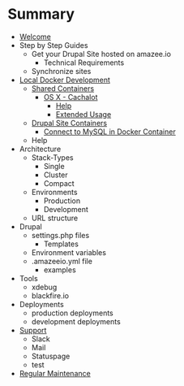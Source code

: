 # Summary

* [Welcome](README.md)
* Step by Step Guides
   * Get your Drupal Site hosted on amazee.io
       * Technical Requirements
   * Synchronize sites
* [Local Docker Development](local_docker_development.md)
   * [Shared Containers](local_docker_development/shared_containers.md)
       * [OS X - Cachalot](local_docker_development/os_x_cachalot.md)
           * [Help](local_docker_development/os_x_cachalot/help.md)
           * [Extended Usage](local_docker_development/os_x_cachalot/extended_usage.md)
   * [Drupal Site Containers](local_docker_development/drupal_site_containers.md)
       * [Connect to MySQL in Docker Container](local_docker_development/connect_to_mysql_from_external.md)
   * Help
* Architecture
   * Stack-Types
       * Single
       * Cluster
       * Compact
   * Environments
       * Production
       * Development
   * URL structure
* Drupal
   * settings.php files
       * Templates
   * Environment variables
   * .amazeeio.yml file
       * examples
* Tools
   * xdebug
   * blackfire.io
* Deployments
   * production deployments
   * development deployments
* [Support](support.md)
   * Slack
   * Mail
   * Statuspage
   * test
* [Regular Maintenance](regular_maintenance.md)

